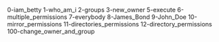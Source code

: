 0-iam_betty
1-who_am_i
2-groups
3-new_owner
5-execute
6-multiple_permissions
7-everybody
8-James_Bond
9-John_Doe
10-mirror_permissions
11-directories_permissions
12-directory_permissions
100-change_owner_and_group
